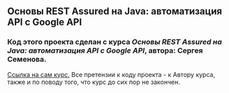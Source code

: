 ## Основы REST Assured на Java: автоматизация API c Google API

### Код этого проекта сделан с курса *Основы REST Assured на Java: автоматизация API c Google API*, автора: Сергея Семенова.
[Ссылка на сам курс.](https://www.udemy.com/course/rest-assured-google-api-automation/learn/lecture/16668946#announcements)
Все претензии к коду проекта - к Автору курса, также и по поводу того, что курс до сих пор не закончен.


